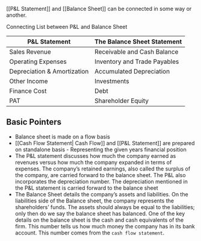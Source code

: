 [[P&L Statement]] and [[Balance Sheet]] can be connected in some way or another.

Connecting List between  P&L and Balance Sheet

P&L Statement | The Balance Sheet Statement
----|----
Sales Revenue	| Receivable and Cash Balance
Operating Expenses | Inventory and Trade Payables
Depreciation & Amortization | Accumulated Depreciation
Other Income | Investments
Finance Cost | Debt
PAT | Shareholder Equity

## Basic Pointers

- Balance sheet is made on a flow basis
- [[Cash Flow Statement| Cash Flow]] and [[P&L Statement]] are prepared on standalone basis - Representing the given years financial position
- The P&L statement discusses how much the company earned as revenues versus how much the company expanded in terms of expenses. The company’s retained earnings, also called the surplus of the company, are carried forward to the balance sheet. The P&L also incorporates the depreciation number. The depreciation mentioned in the P&L statement is carried forward to the balance sheet
- The Balance Sheet details the company’s assets and liabilities. On the liabilities side of the Balance sheet, the company represents the shareholders’ funds. The assets should always be equal to the liabilities; only then do we say the balance sheet has balanced. One of the key details on the balance sheet is the cash and cash equivalents of the firm. This number tells us how much money the company has in its bank account. This number comes from the `cash flow statement`.